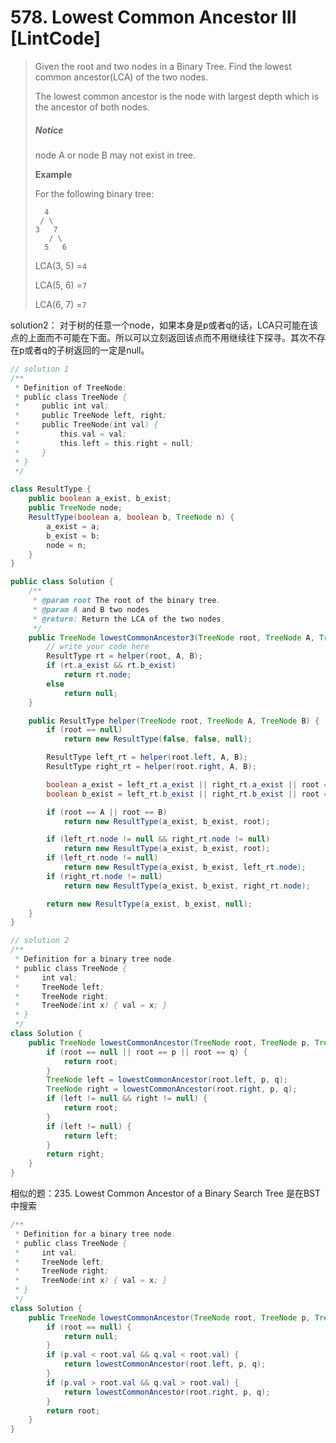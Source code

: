 # 578. Lowest Common Ancestor III \[LintCode\]

> Given the root and two nodes in a Binary Tree. Find the lowest common ancestor\(LCA\) of the two nodes.
>
> The lowest common ancestor is the node with largest depth which is the ancestor of both nodes.
>
> ##### Notice
>
> node A or node B may not exist in tree.
>
> **Example**
>
> For the following binary tree:
>
> ```
>   4
>  / \
> 3   7
>    / \
>   5   6
> ```
>
> LCA\(3, 5\) =`4`
>
> LCA\(5, 6\) =`7`
>
> LCA\(6, 7\) =`7`

solution2： 对于树的任意一个node，如果本身是p或者q的话，LCA只可能在该点的上面而不可能在下面。所以可以立刻返回该点而不用继续往下探寻。其次不存在p或者q的子树返回的一定是null。

```java
// solution 1
/**
 * Definition of TreeNode:
 * public class TreeNode {
 *     public int val;
 *     public TreeNode left, right;
 *     public TreeNode(int val) {
 *         this.val = val;
 *         this.left = this.right = null;
 *     }
 * }
 */

class ResultType {
    public boolean a_exist, b_exist;
    public TreeNode node;
    ResultType(boolean a, boolean b, TreeNode n) {
        a_exist = a;
        b_exist = b;
        node = n;
    }
}

public class Solution {
    /**
     * @param root The root of the binary tree.
     * @param A and B two nodes
     * @return: Return the LCA of the two nodes.
     */
    public TreeNode lowestCommonAncestor3(TreeNode root, TreeNode A, TreeNode B) {
        // write your code here
        ResultType rt = helper(root, A, B);
        if (rt.a_exist && rt.b_exist)
            return rt.node;
        else
            return null;
    }

    public ResultType helper(TreeNode root, TreeNode A, TreeNode B) {
        if (root == null)
            return new ResultType(false, false, null);

        ResultType left_rt = helper(root.left, A, B);
        ResultType right_rt = helper(root.right, A, B);

        boolean a_exist = left_rt.a_exist || right_rt.a_exist || root == A;
        boolean b_exist = left_rt.b_exist || right_rt.b_exist || root == B;

        if (root == A || root == B)
            return new ResultType(a_exist, b_exist, root);

        if (left_rt.node != null && right_rt.node != null)
            return new ResultType(a_exist, b_exist, root);
        if (left_rt.node != null)
            return new ResultType(a_exist, b_exist, left_rt.node);
        if (right_rt.node != null)
            return new ResultType(a_exist, b_exist, right_rt.node);

        return new ResultType(a_exist, b_exist, null);
    }
}

// solution 2
/**
 * Definition for a binary tree node.
 * public class TreeNode {
 *     int val;
 *     TreeNode left;
 *     TreeNode right;
 *     TreeNode(int x) { val = x; }
 * }
 */
class Solution {
    public TreeNode lowestCommonAncestor(TreeNode root, TreeNode p, TreeNode q) {
        if (root == null || root == p || root == q) {
            return root;
        } 
        TreeNode left = lowestCommonAncestor(root.left, p, q);
        TreeNode right = lowestCommonAncestor(root.right, p, q);
        if (left != null && right != null) {
            return root;
        }
        if (left != null) {
            return left;
        }
        return right;
    }
}
```

相似的题：235. Lowest Common Ancestor of a Binary Search Tree 是在BST中搜索

```java
/**
 * Definition for a binary tree node.
 * public class TreeNode {
 *     int val;
 *     TreeNode left;
 *     TreeNode right;
 *     TreeNode(int x) { val = x; }
 * }
 */
class Solution {
    public TreeNode lowestCommonAncestor(TreeNode root, TreeNode p, TreeNode q) {
        if (root == null) {
            return null;
        }
        if (p.val < root.val && q.val < root.val) {
            return lowestCommonAncestor(root.left, p, q);
        }
        if (p.val > root.val && q.val > root.val) {
            return lowestCommonAncestor(root.right, p, q);
        }
        return root;
    }
}
```



